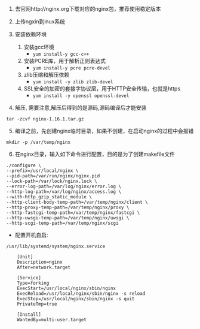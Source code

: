 1. 去官网http://nginx.org下载对应的nginx包，推荐使用稳定版本

2. 上传ngxin到inux系统

3. 安装依赖环境
	1. 安装gcc环境 
		-  `yum install-y gcc-c++`
	2. 安装PCRE库，用于解析正则表达式
		- `yum install-y pcre pcre-devel`
	3. zlib压缩和解压依赖
		- `yum install -y zlib zlib-devel`
	4. SSL安全的加密的套接字协议层，用于HTTP安全传输，也就是https
		- `yum install -y openssl openssl-devel`

4. 解压, 需要注意,解压后得到的是源码,源码编译后才能安装
```
tar -zcvf nginx-1.16.1.tar.gz
```

5. 编译之前，先创建nginx临时目录，如果不创建，在启动nginx的过程中会报错
```
mkdir -p /var/temp/nginx
```

6. 在nginx目录，输入如下命令进行配置，目的是为了创建makefile文件
```
./configure \
--prefix=/usr/local/nginx \
--pid-path=/var/run/nginx/nginx.pid
--lock-path=/var/lock/nginx.lock \
--error-log-path=/var/log/nginx/error.log \
--http-log-path=/var/log/nginx/access.log \
--with-http_gzip_static_module \
--http-client-body-temp-path=/var/temp/nginx/client \
--http-proxy-temp-path=/var/temp/nginx/proxy \
--http-fastcgi-temp-path=/var/temp/nginx/fastcgi \
--http-uwsgi-temp-path=/var/temp/nginx/uwsgi \
--http-scgi-temp-path=/var/temp/nginx/scgi
```

- 配置开机自启:
```shell
/usr/lib/systemd/system/nginx.service

    [Unit]
    Description=nginx
    After=network.target
        
    [Service]
    Type=forking
    ExecStart=/usr/local/nginx/sbin/nginx
    ExecReload=/usr/local/nginx/sbin/nginx -s reload
    ExecStop=/usr/local/nginx/sbin/nginx -s quit
    PrivateTmp=true
        
    [Install]
    WantedBy=multi-user.target
```